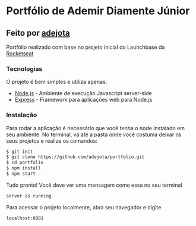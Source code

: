 # Portfólio de Ademir Diamente Júnior

## Feito por [adejota](http://portfolio-env.eba-tx8m7zxu.sa-east-1.elasticbeanstalk.com/)

Portfólio realizado com base no projeto inicial do Launchbase da [Rocketseat](https://rocketseat.com.br/)

### Tecnologias

O projeto é bem simples e utiliza apenas:

* [Node.js](https://nodejs.org/en/) - Ambiente de execução Javascript server-side
* [Express](https://expressjs.com/pt-br/) - Framework para aplicações web para Node.js

### Instalação

Para rodar a aplicação é necessário que você tenha o node instalado em seu ambiente.
No terminal, vá até a pasta onde você costuma deixar os seus projetos e realize os comandos:

```sh
$ git init
$ git clone https://github.com/adejota/portfolio.git
$ cd portfolio
$ npm install
$ npm start
```

Tudo pronto! Você deve ver uma mensagem como essa no seu terminal

```sh
server is running
```

Para acessar o projeto localmente, abra seu navegador e digite 

```sh
localhost:8081
```